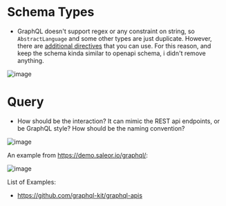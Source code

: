 
# Schema Types

- GraphQL doesn't support regex or any constraint on string, so `AbstractLanguage` and some other types are just duplicate. However, there are [additional directives](https://www.npmjs.com/package/graphql-constraint-directive) that you can use. For this reason, and keep the schema kinda similar to openapi schema, i didn't remove anything.

![image](https://github.com/mhrimaz/aas-connect-schema/assets/17963017/13699bf2-f7e5-475d-91c5-0819d3bb6849)



# Query

- How should be the interaction? It can mimic the REST api endpoints, or be GraphQL style? How should be the naming convention?

![image](https://github.com/mhrimaz/aas-connect-schema/assets/17963017/4ee2ac54-d3f6-4b5f-8065-50fee1ed7aba)

An example from https://demo.saleor.io/graphql/:

![image](https://github.com/mhrimaz/aas-connect-schema/assets/17963017/ad528023-1283-43d9-af02-b8d98dc814b4)


List of Examples:
- https://github.com/graphql-kit/graphql-apis
